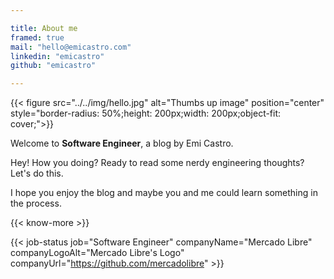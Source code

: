 ```yaml
---

title: About me
framed: true
mail: "hello@emicastro.com"
linkedin: "emicastro"
github: "emicastro"

---
```

{{< figure src="../../img/hello.jpg" alt="Thumbs up image" position="center" style="border-radius: 50%;height: 200px;width: 200px;object-fit: cover;">}}

Welcome to **Software Engineer**, a blog by Emi Castro.

Hey! How you doing? Ready to read some nerdy engineering thoughts? Let's do this.

I hope you enjoy the blog and maybe you and me could learn something in the process.

{{< know-more >}}

{{< job-status job="Software Engineer" companyName="Mercado Libre" companyLogoAlt="Mercado Libre's Logo" companyUrl="https://github.com/mercadolibre" >}}